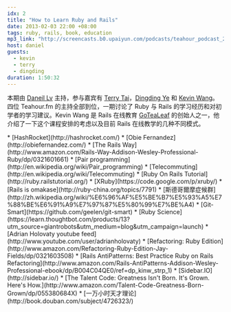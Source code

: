 ```yaml
---
idx: 2
title: "How to Learn Ruby and Rails"
date: 2013-02-03 22:00 +08:00
tags: ruby, rails, book, education
mp3_link: "http://screencasts.b0.upaiyun.com/podcasts/teahour_podcast_2.mp3"
host: daniel
guests:
  - kevin
  - terry
  - dingding
duration: 1:50:32
---
```


本期由 [Daneil Lv](http://lvguoning.com) 主持，参与嘉宾有 [Terry Tai](http://terrytai.com)，[Dingding Ye](http://yedingding.com) 和 [Kevin Wang](http://knwang.com)。四位 Teahour.fm 的主持全部到位，一期讨论了 Ruby 与 Rails 的学习经历和对初学者的学习建议。Kevin Wang 是 Rails 在线教育 [GoTeaLeaf](http://gotealeaf.com/) 的创始人之一，他介绍了一下这个课程安排的考虑以及目前 Rails 在线教学的几种不同模式。

<section class="notes" markdown="1">
* [HashRocket](http://hashrocket.com/)
* [Obie Fernandez](http://obiefernandez.com/)
* [The Rails Way](http://www.amazon.com/Rails-Way-Addison-Wesley-Professional-Ruby/dp/0321601661)
* [Pair programming](http://en.wikipedia.org/wiki/Pair_programming)
* [Telecommuting](http://en.wikipedia.org/wiki/Telecommuting)
* [Ruby On Rails Tutorial](http://ruby.railstutorial.org/)
* [XRuby](https://code.google.com/p/xruby/)
* [Rails is omakase](http://ruby-china.org/topics/7791)
* [斯德哥爾摩症候群](http://zh.wikipedia.org/wiki/%E6%96%AF%E5%BE%B7%E5%93%A5%E7%88%BE%E6%91%A9%E7%97%87%E5%80%99%E7%BE%A4)
* [Git-Smart](https://github.com/geelen/git-smart)
* [Ruby Science](https://learn.thoughtbot.com/products/13?utm_source=giantrobots&utm_medium=blog&utm_campaign=launch)
* [Adrian Holovaty youtube feed](http://www.youtube.com/user/adrianholovaty)
* [Refactoring: Ruby Edition](http://www.amazon.com/Refactoring-Ruby-Edition-Jay-Fields/dp/0321603508)
* [Rails AntiPatterns: Best Practice Ruby on Rails Refactoring](http://www.amazon.com/Rails-AntiPatterns-Addison-Wesley-Professional-ebook/dp/B004C04QE0/ref=dp_kinw_strp_1)
* [Sidebar.IO](http://sidebar.io/)
* [The Talent Code: Greatness Isn't Born. It's Grown. Here's How.](http://www.amazon.com/Talent-Code-Greatness-Born-Grown/dp/055380684X)
* [一万小时天才理论](http://book.douban.com/subject/4726323/)
</section>
